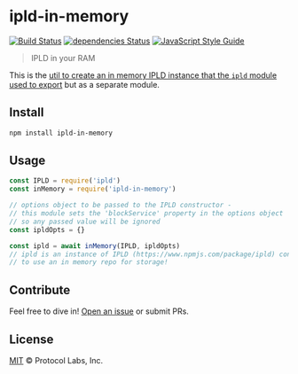 # ipld-in-memory

[![Build Status](https://travis-ci.org/ipld/ipld-in-memory.svg?branch=master)](https://travis-ci.org/ipld/ipld-in-memory) [![dependencies Status](https://david-dm.org/ipld/ipld-in-memory/status.svg)](https://david-dm.org/ipld/ipld-in-memory) [![JavaScript Style Guide](https://img.shields.io/badge/code_style-standard-brightgreen.svg)](https://standardjs.com)

> IPLD in your RAM

This is the [util to create an in memory IPLD instance that the `ipld` module used to export](https://github.com/ipld/js-ipld/blob/f7494ec7b7a52a34d33d8ec308718b31919e08b6/src/index.js#L435-L455) but as a separate module.

## Install

```sh
npm install ipld-in-memory
```

## Usage

```js
const IPLD = require('ipld')
const inMemory = require('ipld-in-memory')

// options object to be passed to the IPLD constructor -
// this module sets the 'blockService' property in the options object
// so any passed value will be ignored
const ipldOpts = {}

const ipld = await inMemory(IPLD, ipldOpts)
// ipld is an instance of IPLD (https://www.npmjs.com/package/ipld) configured
// to use an in memory repo for storage!
```

## Contribute

Feel free to dive in! [Open an issue](https://github.com/ipld/ipld-in-memory/issues/new) or submit PRs.

## License

[MIT](LICENSE) © Protocol Labs, Inc.
